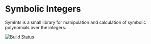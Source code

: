 # Symbolic Integers

SymInts is a small library for manipulation and calculation 
of symbolic polynomials over the integers.

[![Build Status](https://travis-ci.org/Metadiff/symints.svg?branch=master)](https://travis-ci.org/Metadiff/symints)